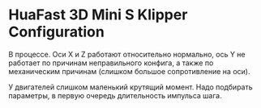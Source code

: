 # HuaFast 3D Mini S Klipper Configuration

В процессе. Оси X и Z работают относительно нормально, ось Y не работает по причинам неправильного конфига, а также по механическим причинам (слишком большое сопротивление на оси).

У двигателей слишком маленький крутящий момент. Надо подбирать параметры, в первую очередь длительность импульса шага.
